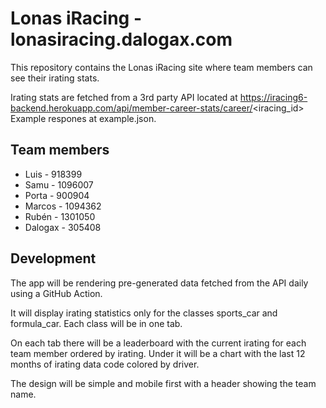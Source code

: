# Lonas iRacing - lonasiracing.dalogax.com

This repository contains the Lonas iRacing site where team members can see their irating stats.

Irating stats are fetched from a 3rd party API located at https://iracing6-backend.herokuapp.com/api/member-career-stats/career/<iracing_id>
Example respones at example.json.

## Team members

- Luis - 918399
- Samu - 1096007
- Porta - 900904
- Marcos - 1094362
- Rubén - 1301050
- Dalogax - 305408

## Development

The app will be rendering pre-generated data fetched from the API daily using a GitHub Action.

It will display irating statistics only for the classes sports_car and formula_car. Each class will be in one tab.

On each tab there will be a leaderboard with the current irating for each team member ordered by irating. Under it will be a chart with the last 12 months of irating data code colored by driver.

The design will be simple and mobile first with a header showing the team name.
